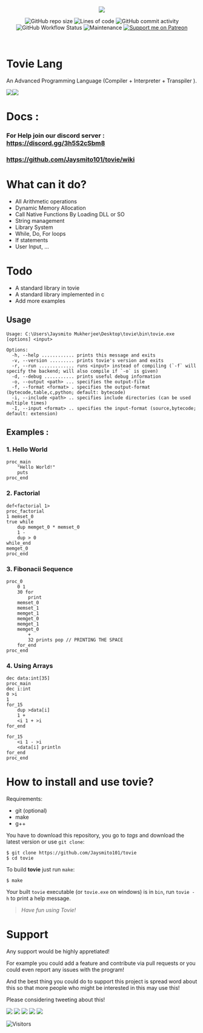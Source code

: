 <br/>
<p align="center">
    <img src="https://github.com/Jaysmito101/tovie/blob/master/recources/ReadmeHeader.png?raw=true" border="0"></
</p>

<br/>
<p align="center">
  <img alt="GitHub repo size" src="https://img.shields.io/github/repo-size/Jaysmito101/tovie?style=for-the-badge">
  <img alt="Lines of code" src="https://img.shields.io/tokei/lines/github/Jaysmito101/tovie?style=for-the-badge">
  <img alt="GitHub commit activity" src="https://img.shields.io/github/commit-activity/w/Jaysmito101/tovie?style=for-the-badge">
    <br>
    <img alt="GitHub Workflow Status" src="https://img.shields.io/github/workflow/status/Jaysmito101/tovie/Tovie%20Build?style=for-the-badge">
    <img alt="Maintenance" src="https://img.shields.io/maintenance/yes/2021?style=for-the-badge">
    <a href="https://patreon.com/jaysmito101"><img src="https://img.shields.io/endpoint.svg?url=https%3A%2F%2Fshieldsio-patreon.vercel.app%2Fapi%3Fusername%3Djaysmito101%26type%3Dpledges&style=for-the-badge" alt="Support me on Patreon" /></a>
</p>
<br/>


# Tovie Lang

An Advanced Programming Language (Compiler + Interpreter + Transpiler ).

<a href="https://github.com/Jaysmito101/dynamic-badges/"><img src="https://dynamic-badges.maxalpha.repl.co/star?user=Jaysmito101&repo=tovie&show=true"><img src="https://dynamic-badges.maxalpha.repl.co/star?image=true"></a>


# Docs : 
### For Help join our discord server : https://discord.gg/3h5S2cSbm8
### https://github.com/Jaysmito101/tovie/wiki

# What can it do?

* All Arithmetic operations
* Dynamic Memory Allocation
* Call Native Functions By Loading DLL or SO
* String management
* Library System
* While, Do, For loops
* If statements
* User Input, ...

# Todo

* A standard library in tovie
* A standard library implemented in c
* Add more examples

## Usage

    Usage: C:\Users\Jaysmito Mukherjee\Desktop\tovie\bin\tovie.exe [options] <input>
    
    Options:
      -h, --help ............ prints this message and exits
      -v, --version ......... prints tovie's version and exits
      -r, --run ............. runs <input> instead of compiling (`-f` will specify the backend; will also compile if `-o` is given)
      -d, --debug ........... prints useful debug information
      -o, --output <path> ... specifies the output-file
      -f, --format <format> . specifies the output-format (bytecode,table,c,python; default: bytecode)
      -i, --include <path> .. specifies include directories (can be used multiple times)
      -I, --input <format> .. specifies the input-format (source,bytecode; default: extension)



## Examples :

### 1. Hello World

    proc_main
	    "Hello World!"
	    puts
    proc_end

### 2. Factorial

    def<factorial 1>
    proc_factorial
	1 memset_0
	true while
		dup memget_0 * memset_0
		1 -
		dup > 0
	while_end
	memget_0
    proc_end

### 3. Fibonacii Sequence
	
    proc_0
        0 1
        30 for
            print
	    memset_0
	    memset_1
	    memget_1
	    memget_0
	    memget_1
	    memget_0
    	    +
            32 prints pop // PRINTING THE SPACE
        for_end
    proc_end
    
### 4. Using Arrays

    dec data:int[35]
    proc_main
	dec i:int
	0 >i
	1
	for_15
		dup >data[i]
		1 +
		<i 1 + >i
	for_end

	for_15
		<i 1 - >i
		<data[i] println
	for_end
    proc_end
 
# How to install and use tovie?

Requirements:
- git (optional)
- make
- g++

You have to download this repository, you go to *tags* and download the latest version or use `git clone`:
```
$ git clone https://github.com/Jaysmito101/tovie
$ cd tovie
```

To build **tovie** just run `make`:
```
$ make
```

Your built `tovie` executable (or `tovie.exe` on windows) is in `bin`, run `tovie -h` to print a help message.

> *Have fun using Tovie!*

# Support


Any support would be highly appretiated!

For example you could add a feature and contribute via pull requests or you could even report any issues with the program!

And the best thing you could do to support this project is spread word about this so that more people who might be interested in this may use this!

Please considering tweeting about this! 


<a href="https://dynamic-badges.maxalpha.repl.co/star?user=Jaysmito101&repo=tovie&id=1"><img src="https://dynamic-badges.maxalpha.repl.co/star?image=true"></a>
<a href="https://dynamic-badges.maxalpha.repl.co/star?user=Jaysmito101&repo=tovie&id=2"><img src="https://dynamic-badges.maxalpha.repl.co/star?image=true"></a>
<a href="https://dynamic-badges.maxalpha.repl.co/star?user=Jaysmito101&repo=tovie&id=3"><img src="https://dynamic-badges.maxalpha.repl.co/star?image=true"></a>
<a href="https://dynamic-badges.maxalpha.repl.co/star?user=Jaysmito101&repo=tovie&id=4"><img src="https://dynamic-badges.maxalpha.repl.co/star?image=true"></a>
<a href="https://dynamic-badges.maxalpha.repl.co/star?user=Jaysmito101&repo=tovie&id=5"><img src="https://dynamic-badges.maxalpha.repl.co/star?image=true"></a>


<img alt="Visitors" src="https://visitor-badge.glitch.me/badge?page_id=Jaysmito101.tovie&left_color=gray&right_color=green&style=for-the-badge">
